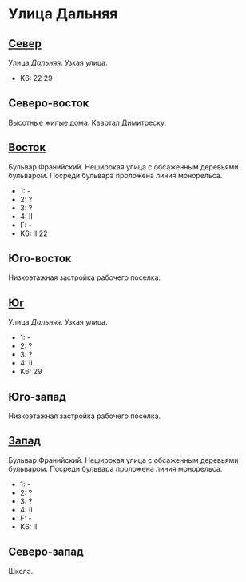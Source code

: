 # Улица Дальняя

## [Север](./570060.md)

Улица *Дальняя*.
Узкая улица.

* K6:   22  29

## Северо-восток

Высотные жилые дома.
Квартал Димитреску.

## [Восток](./585065.md)

Бульвар Франийский.
Неширокая улица с обсаженным деревьями бульваром.
Посреди бульвара проложена линия монорельса.

* 1:    -
* 2:    ?
* 3:    ?
* 4:    II
* F:    -
* K6:   II
        22

## Юго-восток

Низкоэтажная застройка рабочего поселка.

## [Юг](./570067.md)

Улица *Дальняя*.
Узкая улица.

* 1:    -
* 2:    ?
* 3:    ?
* 4:    II
* K6:   29

## Юго-запад

Низкоэтажная застройка рабочего поселка.

## [Запад](./565065.md)

Бульвар Франийский.
Неширокая улица с обсаженным деревьями бульваром.
Посреди бульвара проложена линия монорельса.

* 1:    -
* 2:    ?
* 3:    ?
* 4:    II
* F:    -
* K6:   II

## Северо-запад

Школа.
